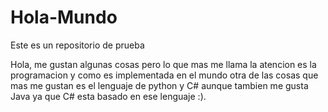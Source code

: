 # Hola-Mundo
Este es un repositorio de prueba

Hola, me gustan algunas cosas pero lo que mas me llama la atencion es la programacion y como es implementada en el mundo
otra de las cosas que mas me gustan es el lenguaje de python y C# aunque tambien me gusta Java ya que C# esta basado en ese lenguaje :).
